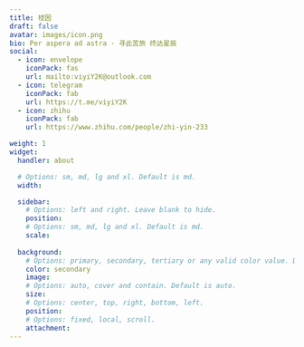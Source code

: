 ```yaml
---
title: 枝因
draft: false
avatar: images/icon.png
bio: Per aspera ad astra · 寻此苦旅 终达星辰
social:
  - icon: envelope
    iconPack: fas
    url: mailto:viyiY2K@outlook.com
  - icon: telegram
    iconPack: fab
    url: https://t.me/viyiY2K
  - icon: zhihu
    iconPack: fab
    url: https://www.zhihu.com/people/zhi-yin-233

weight: 1
widget:
  handler: about

  # Options: sm, md, lg and xl. Default is md.
  width:

  sidebar:
    # Options: left and right. Leave blank to hide.
    position:
    # Options: sm, md, lg and xl. Default is md.
    scale:
  
  background:
    # Options: primary, secondary, tertiary or any valid color value. Default is primary.
    color: secondary
    image:
    # Options: auto, cover and contain. Default is auto.
    size:
    # Options: center, top, right, bottom, left.
    position:
    # Options: fixed, local, scroll.
    attachment: 
---
```


